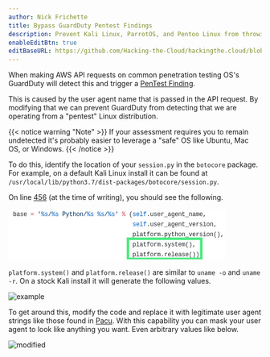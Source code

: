 ```yaml
---
author: Nick Frichette
title: Bypass GuardDuty Pentest Findings
description: Prevent Kali Linux, ParrotOS, and Pentoo Linux from throwing GuardDuty alerts by modifying the User Agent string.
enableEditBtn: true
editBaseURL: https://github.com/Hacking-the-Cloud/hackingthe.cloud/blob/master/content
---
```

When making AWS API requests on common penetration testing OS's GuardDuty will detect this and trigger a [PenTest Finding](https://docs.aws.amazon.com/guardduty/latest/ug/guardduty_finding-types-iam.html#pentest-iam-kalilinux).

This is caused by the user agent name that is passed in the API request. By modifying that we can prevent GuardDuty from detecting that we are operating from a "pentest" Linux distribution.

{{< notice warning "Note" >}}
If your assessment requires you to remain undetected it's probably easier to leverage a "safe" OS like Ubuntu, Mac OS, or Windows.
{{< /notice >}}

To do this, identify the location of your ```session.py``` in the ```botocore``` package. For example, on a default Kali Linux install it can be found at ```/usr/local/lib/python3.7/dist-packages/botocore/session.py```.

On line [456](https://github.com/boto/botocore/blob/7de36c07ecec503f588ac27658b1795e83b67b75/botocore/session.py#L456) (at the time of writing), you should see the following.

![lines](/images/aws/avoiding-detection/guardduty-pentest/lines.jpg)

```platform.system()``` and ```platform.release()``` are similar to ```uname -o``` and ```uname -r```. On a stock Kali install it will generate the following values.

![example](/images/aws/avoiding-detection/guardduty-pentest/example.png)

To get around this, modify the code and replace it with legitimate user agent strings like those found in [Pacu](https://github.com/RhinoSecurityLabs/pacu/blob/master/user_agents.txt). With this capability you can mask your user agent to look like anything you want. Even arbitrary values like below.

![modified](/images/aws/avoiding-detection/guardduty-pentest/modified.jpg)
